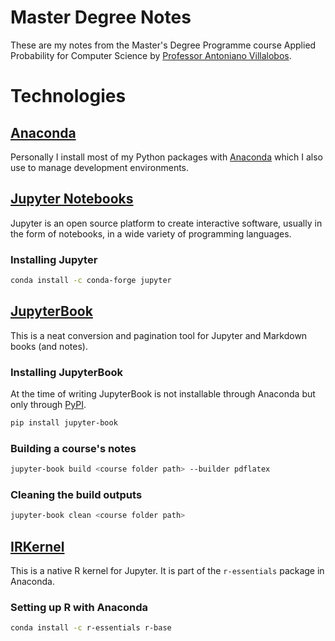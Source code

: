 # Master Degree Notes
These are my notes from the Master's Degree Programme course Applied Probability for Computer Science by [Professor Antoniano Villalobos](https://www.unive.it/data/persone/20055797).

# Technologies

## [Anaconda][anaconda-individual]
Personally I install most of my Python packages with [Anaconda][anaconda-individual] which I also use to manage development environments.

## [Jupyter Notebooks](https://jupyter.org/)
Jupyter is an open source platform to create interactive software, usually in the form of notebooks, in a wide variety of programming languages.

### Installing Jupyter
```bash
conda install -c conda-forge jupyter
```

## [JupyterBook](https://jupyterbook.org/)
This is a neat conversion and pagination tool for Jupyter and Markdown books (and notes).

### Installing JupyterBook
At the time of writing JupyterBook is not installable through Anaconda but only through [PyPI](https://pypi.org/).

```bash 
pip install jupyter-book
```

### Building a course's notes
```bash 
jupyter-book build <course folder path> --builder pdflatex
```

### Cleaning the build outputs
```bash
jupyter-book clean <course folder path>
```

## [IRKernel](https://github.com/IRkernel/IRkernel)
This is a native R kernel for Jupyter. It is part of the `r-essentials` package in Anaconda.

### Setting up R with Anaconda
```bash
conda install -c r-essentials r-base
```

[anaconda-individual]: https://www.anaconda.com/products/individual